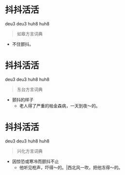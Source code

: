 # 抖抖活活
deu3 deu3 huh8 huh8
> 如皋方言词典
- 不住颤抖。

# 抖抖活活
deu3 deu3 huh8 huh8
> 东台方言词典
- 颤抖的样子
  - 老人得了严重的帕金森病，一天到夜～的。

# 抖抖活活
deu3 deu3 huh8 huh8
> 兴化方言词典
- 因惊恐或寒冷而颤抖不止
  - 他听见枪声，吓得～的。|西北风一吹，把他冻得～的。
